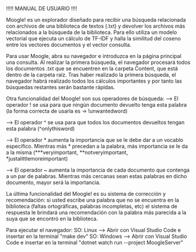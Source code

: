 !!!!! MANUAL DE USUARIO !!!!

Moogle! es un explorador diseñado para recibir una búsqueda relacionada con archivos de una biblioteca de textos (.txt)
y devolver los archivos más relacionados a la búsqueda de la biblioteca. Para ello utiliza un modelo vectorial que ejecuta 
un cálculo de TF-IDF y halla la similitud del coseno entre los vectores documentos y el vector consulta.

Para usar Moogle, abra su navegador e introduzca en la página principal una consulta. Al realizar la primera búsqueda, el
navegador procesará todos los documentos .txt que se encuentren en la carpeta Content, que está dentro de la carpeta raíz.
Tras haber realizado la primera búsqueda, el navegador habrá realizado todos los cálculos importantes y por tanto las búsquedas
restantes serán bastante rápidas.

Otra funcionalidad del Moogle! son sus operadores de búsqueda:
--> El operador ! se usa para que ningún documento devuelto tenga esta palabra (la forma correcta de usarla es -> !unwantedword)

--> El operador ^ se usa para que todos los documentos devueltos tengan esta palabra (^onlythisword)

--> El operador * aumenta la importancia que se le debe dar a un vocablo específico. Mientras más * precedan a la palabra, más
    importancia se le da a la misma (***veryimportant, **notveryimportant, *justalittlemoreimportant)

--> El operador ~ aumenta la importancia de cada documento que contenga a un par de palabras. Mientras más cercanas sean estas
    palabras en dicho documento, mayor será la importancia.

La última funcionalidad del Moogle! es su sistema de corrección y recomendación: si usted escribe una palabra que no se encuentra
en la biblioteca (faltas ortográficas, palabras incompletas, etc) el sistema de respuesta le brindará una recomendación con la
palabra más parecida a la suya que se encontró en la biblioteca.

Para ejecutar el navegador:
SO: Linux --> Abrir con Visual Studio Code e insertar en la terminal "make dev"
SO: Windows --> Abrir con Visual Studio Code e insertar en la terminal "dotnet watch run --project MoogleServer"

